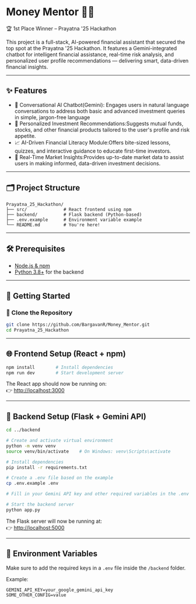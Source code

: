 # Money Mentor 💸🤖

🏆 1st Place Winner – Prayatna '25 Hackathon

This project is a full-stack, AI-powered financial assistant that secured the top spot at the Prayatna '25 Hackathon.
It features a Gemini-integrated chatbot for intelligent financial assistance, real-time risk analysis, and personalized user profile recommendations — delivering smart, data-driven financial insights.

---

## ✨ Features

- 🧠 Conversational AI Chatbot(Gemini): Engages users in natural language conversations to address both basic and advanced investment queries in simple, jargon-free language
- 💬 Personalized Investment Recommendations:Suggests mutual funds, stocks, and other financial products tailored to the user's profile and risk appetite.​
- 📈 AI-Driven Financial Literacy Module:Offers bite-sized lessons, quizzes, and interactive guidance to educate first-time investors.​
- 📁 Real-Time Market Insights:Provides up-to-date market data to assist users in making informed, data-driven investment decisions.


---

## 🗂️ Project Structure

```
Prayatna_25_Hackathon/
├── src/              # React frontend using npm
├── backend/          # Flask backend (Python-based)
├── .env.example      # Environment variable example
└── README.md         # You're here!
```

---

## 🛠️ Prerequisites

- [Node.js & npm](https://nodejs.org/)
- [Python 3.8+](https://www.python.org/) for the backend

---

## 🚀 Getting Started

### 🔹 Clone the Repository

```bash
git clone https://github.com/BargavanR/Money_Mentor.git
cd Prayatna_25_Hackathon
```

---

## 🌐 Frontend Setup (React + npm)

```bash
npm install        # Install dependencies
npm run dev        # Start development server
```

The React app should now be running on:  
👉 [http://localhost:3000](http://localhost:3000)

---

## 🧠 Backend Setup (Flask + Gemini API)

```bash
cd ../backend

# Create and activate virtual environment
python -m venv venv
source venv/bin/activate    # On Windows: venv\Scripts\activate

# Install dependencies
pip install -r requirements.txt

# Create a .env file based on the example
cp .env.example .env

# Fill in your Gemini API key and other required variables in the .env file

# Start the backend server
python app.py
```

The Flask server will now be running at:  
👉 [http://localhost:5000](http://localhost:5000)

---

## 🔑 Environment Variables

Make sure to add the required keys in a `.env` file inside the `/backend` folder.

Example:

```env
GEMINI_API_KEY=your_google_gemini_api_key
SOME_OTHER_CONFIG=value
```
